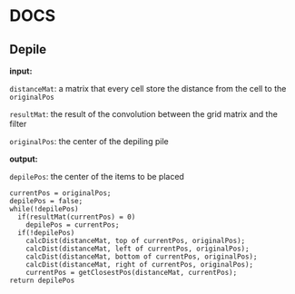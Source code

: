 # DOCS

## Depile

**input:**

`distanceMat`: a matrix that every cell store the distance from the cell to the `originalPos`

`resultMat`: the result of the convolution between the grid matrix and the filter

`originalPos`: the center of the depiling pile

**output:**

`depilePos`: the center of the items to be placed

```
currentPos = originalPos;
depilePos = false;
while(!depilePos) 
  if(resultMat(currentPos) = 0)
    depilePos = currentPos;
  if(!depilePos)
    calcDist(distanceMat, top of currentPos, originalPos);
    calcDist(distanceMat, left of currentPos, originalPos);
    calcDist(distanceMat, bottom of currentPos, originalPos);
    calcDist(distanceMat, right of currentPos, originalPos);
    currentPos = getClosestPos(distanceMat, currentPos);
return depilePos
```
